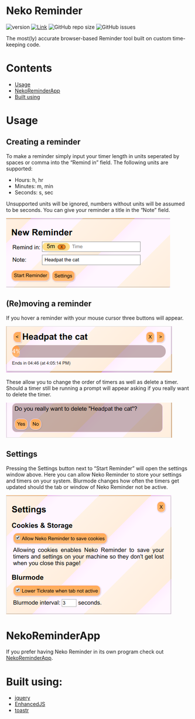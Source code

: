 # Neko Reminder
![version](https://img.shields.io/badge/stable--release-1.4.1-green.svg) [![Link](https://img.shields.io/badge/https://-www.mitsunee.com-555555.svg?colorA=55DD88)](https://www.mitsunee.com/nekoreminder) ![GitHub repo size](https://img.shields.io/github/repo-size/Mitsunee/NekoReminder.svg) ![GitHub issues](https://img.shields.io/github/issues-raw/Mitsunee/NekoReminder.svg)

The most(ly) accurate browser-based Reminder tool built on custom time-keeping code.

# Contents

- [Usage](#usage)
- [NekoReminderApp](#app)
- [Built using](#built-using)

<a name="usage"></a>
# Usage
## Creating a reminder
To make a reminder simply input your timer length in units seperated by spaces or comma into the “Remind in” field. The following units are supported:
- Hours: h, hr
- Minutes: m, min
- Seconds: s, sec

Unsupported units will be ignored, numbers without units will be assumed to be seconds.
You can give your reminder a title in the “Note” field.

![New Reminder](https://raw.githubusercontent.com/Mitsunee/NekoReminder/master/.guide_images/guide_new_reminder.png)

## (Re)moving a reminder
If you hover a reminder with your mouse cursor three buttons will appear.

![hover buttons](https://raw.githubusercontent.com/Mitsunee/NekoReminder/master/.guide_images/guide_hover_butons.png)

These allow you to change the order of timers as well as delete a timer. Should a timer still be running a prompt will appear asking if you really want to delete the timer.

![deletion prompt](https://raw.githubusercontent.com/Mitsunee/NekoReminder/master/.guide_images/guide_deletion_prompt.png)

## Settings
Pressing the Settings button next to “Start Reminder” will open the settings window above. Here you can allow Neko Reminder to store your settings and timers on your system. Blurmode changes how often the timers get updated should the tab or window of Neko Reminder not be active. 

![settings](https://raw.githubusercontent.com/Mitsunee/NekoReminder/master/.guide_images/guide_settings.png)

<a name="app"></a>
# NekoReminderApp
If you prefer having Neko Reminder in its own program check out [NekoReminderApp](https://github.com/Mitsunee/NekoReminderApp).

<a name="built-using"></a>
# Built using:

- [jquery](https://jquery.com/)
- [EnhancedJS](https://github.com/Mitsunee/EnhancedJS)
- [toastr](https://codeseven.github.io/toastr/)
